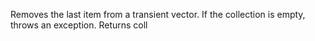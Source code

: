   Removes the last item from a transient vector. If
  the collection is empty, throws an exception. Returns coll